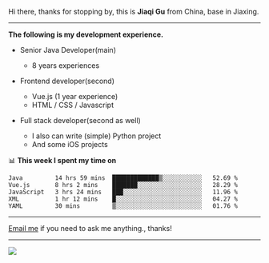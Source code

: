 Hi there, thanks for stopping by, this is **Jiaqi Gu** from China, base in Jiaxing.

---

**The following is my development experience.**

- Senior Java Developer(main)
  - 8 years experiences

- Frontend developer(second)
  - Vue.js (1 year experience)
  - HTML / CSS / Javascript
  
- Full stack developer(second as well)
  - I also can write (simple) Python project
  - And some iOS projects

📊 **This week I spent my time on**
<!--START_SECTION:waka-->
```text
Java         14 hrs 59 mins  █████████████▒░░░░░░░░░░░   52.69 % 
Vue.js       8 hrs 2 mins    ███████░░░░░░░░░░░░░░░░░░   28.29 % 
JavaScript   3 hrs 24 mins   ███░░░░░░░░░░░░░░░░░░░░░░   11.96 % 
XML          1 hr 12 mins    █░░░░░░░░░░░░░░░░░░░░░░░░   04.27 % 
YAML         30 mins         ▒░░░░░░░░░░░░░░░░░░░░░░░░   01.76 % 
```
<!--END_SECTION:waka-->

---

[Email me](mailto:droidqw@gmail.com?subject=Hiring_from_GitHub) if you need to ask me anything., thanks!

---

![]( https://visitor-badge.glitch.me/badge?page_id=githubgujiaqi)
